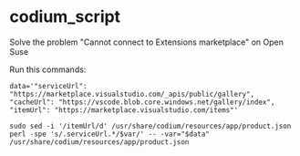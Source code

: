 # codium_script
Solve the problem "Cannot connect to Extensions marketplace" on Open Suse

Run this commands:

```console
data='"serviceUrl": "https://marketplace.visualstudio.com/_apis/public/gallery",
"cacheUrl": "https://vscode.blob.core.windows.net/gallery/index",
"itemUrl": "https://marketplace.visualstudio.com/items"'

sudo sed -i '/itemUrl/d' /usr/share/codium/resources/app/product.json
perl -spe 's/.serviceUrl.*/$var/' -- -var="$data"  /usr/share/codium/resources/app/product.json
```
